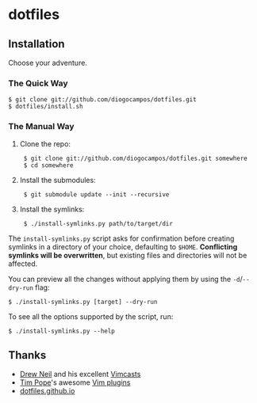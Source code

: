 dotfiles
========

Installation
------------

Choose your adventure.

### The Quick Way

    $ git clone git://github.com/diogocampos/dotfiles.git
    $ dotfiles/install.sh

### The Manual Way

1. Clone the repo:

        $ git clone git://github.com/diogocampos/dotfiles.git somewhere
        $ cd somewhere

2. Install the submodules:

        $ git submodule update --init --recursive

3. Install the symlinks:

        $ ./install-symlinks.py path/to/target/dir

The `install-symlinks.py` script asks for confirmation before creating symlinks
in a directory of your choice, defaulting to `$HOME`.  **Conflicting symlinks
will be overwritten**, but existing files and directories will not be affected.

You can preview all the changes without applying them by using the
`-d`/`--dry-run` flag:

    $ ./install-symlinks.py [target] --dry-run

To see all the options supported by the script, run:

    $ ./install-symlinks.py --help

Thanks
------

* [Drew Neil][nelstrom] and his excellent [Vimcasts][vimcasts]
* [Tim Pope][tpope]'s awesome [Vim plugins][tpope-repos]
* [dotfiles.github.io](http://dotfiles.github.io/)

[nelstrom]: https://github.com/nelstrom/
[tpope]: https://github.com/tpope/
[tpope-repos]: https://github.com/tpope?tab=repositories
[vimcasts]: http://vimcasts.org/
